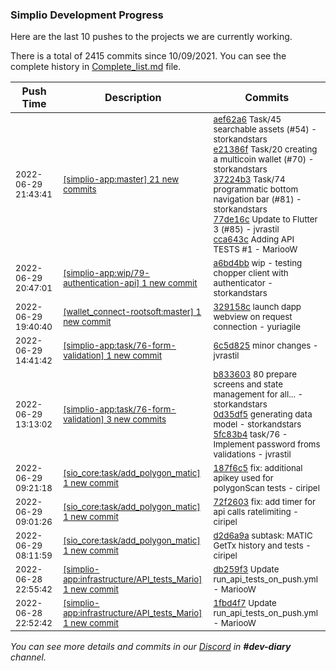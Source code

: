 
### Simplio Development Progress

Here are the last 10 pushes to the projects we are currently working.

There is a total of 2415 commits since 10/09/2021. You can see the complete history in
 [Complete_list.md](Complete_list.md) file.

| Push Time | Description | Commits |
| --- | --- | --- |
| <sub>2022-06-29 21:43:41</sub> | <sub>[[simplio-app:master] 21 new commits](https://github.com/SimplioOfficial/simplio-app/compare/2cfbe933da57...dbf1f92c6c31)</sub> | <sub>[aef62a6](https://github.com/SimplioOfficial/simplio-app/commit/aef62a61a2b94d25007f5e79e657a7d0c9e012ea) Task/45 searchable assets (#54) - storkandstars<br>[e21386f](https://github.com/SimplioOfficial/simplio-app/commit/e21386f51941a6bc065f3a5ccfc3066ee668c67f) Task/20 creating a multicoin wallet (#70) - storkandstars<br>[37224b3](https://github.com/SimplioOfficial/simplio-app/commit/37224b3183f77d43830a35790e17ca56f15d7236) Task/74 programmatic bottom navigation bar (#81) - storkandstars<br>[77de16c](https://github.com/SimplioOfficial/simplio-app/commit/77de16c07ab0438256f955fc36d8c68f230e0c06) Update to Flutter 3 (#85) - jvrastil<br>[cca643c](https://github.com/SimplioOfficial/simplio-app/commit/cca643cd970d52b8a206c1f3fbe65a21a86a49f4) Adding API TESTS #1 - MariooW</sub> |
| <sub>2022-06-29 20:47:01</sub> | <sub>[[simplio-app:wip/79\-authentication\-api] 1 new commit](https://github.com/SimplioOfficial/simplio-app/commit/a6bd4bbaacaae29d82b38c02df832fd101b66f26)</sub> | <sub>[a6bd4bb](https://github.com/SimplioOfficial/simplio-app/commit/a6bd4bbaacaae29d82b38c02df832fd101b66f26) wip - testing chopper client with authenticator - storkandstars</sub> |
| <sub>2022-06-29 19:40:40</sub> | <sub>[[wallet_connect-rootsoft:master] 1 new commit](https://github.com/SimplioOfficial/wallet_connect-rootsoft/commit/329158cf1adcb65a8bee0fa6fbf4d8bf3d6dd9d2)</sub> | <sub>[329158c](https://github.com/SimplioOfficial/wallet_connect-rootsoft/commit/329158cf1adcb65a8bee0fa6fbf4d8bf3d6dd9d2) launch dapp webview on request connection - yuriagile</sub> |
| <sub>2022-06-29 14:41:42</sub> | <sub>[[simplio-app:task/76\-form\-validation] 1 new commit](https://github.com/SimplioOfficial/simplio-app/commit/6c5d8252b542de437cb2ed3ce73fd4af4673cd85)</sub> | <sub>[6c5d825](https://github.com/SimplioOfficial/simplio-app/commit/6c5d8252b542de437cb2ed3ce73fd4af4673cd85) minor changes - jvrastil</sub> |
| <sub>2022-06-29 13:13:02</sub> | <sub>[[simplio-app:task/76\-form\-validation] 3 new commits](https://github.com/SimplioOfficial/simplio-app/compare/b8336035d046^...5fc83b4cb9a0)</sub> | <sub>[b833603](https://github.com/SimplioOfficial/simplio-app/commit/b8336035d046cb0ee655cfd25037d73f42d96045) 80 prepare screens and state management for all... - storkandstars<br>[0d35df5](https://github.com/SimplioOfficial/simplio-app/commit/0d35df5a1d2ae2d654e458c5a71494a6bb99e244) generating data model - storkandstars<br>[5fc83b4](https://github.com/SimplioOfficial/simplio-app/commit/5fc83b4cb9a05a7c3b37510da23190211a52e112) task/76 - Implement password froms validations - jvrastil</sub> |
| <sub>2022-06-29 09:21:18</sub> | <sub>[[sio_core:task/add\_polygon\_matic] 1 new commit](https://github.com/SimplioOfficial/sio_core/commit/187f6c5ff8658ec01b7854cb639d7be3cf363188)</sub> | <sub>[187f6c5](https://github.com/SimplioOfficial/sio_core/commit/187f6c5ff8658ec01b7854cb639d7be3cf363188) fix: additional apikey used for polygonScan tests - ciripel</sub> |
| <sub>2022-06-29 09:01:26</sub> | <sub>[[sio_core:task/add\_polygon\_matic] 1 new commit](https://github.com/SimplioOfficial/sio_core/commit/72f260399fc57cae2c9dc34453b4559d45c0258f)</sub> | <sub>[72f2603](https://github.com/SimplioOfficial/sio_core/commit/72f260399fc57cae2c9dc34453b4559d45c0258f) fix: add timer for api calls ratelimiting - ciripel</sub> |
| <sub>2022-06-29 08:11:59</sub> | <sub>[[sio_core:task/add\_polygon\_matic] 1 new commit](https://github.com/SimplioOfficial/sio_core/commit/d2d6a9a7791e30b7b8bbe83db9ad2d07d6ccdef4)</sub> | <sub>[d2d6a9a](https://github.com/SimplioOfficial/sio_core/commit/d2d6a9a7791e30b7b8bbe83db9ad2d07d6ccdef4) subtask: MATIC GetTx history and tests - ciripel</sub> |
| <sub>2022-06-28 22:55:42</sub> | <sub>[[simplio-app:infrastructure/API\_tests\_Mario] 1 new commit](https://github.com/SimplioOfficial/simplio-app/commit/db259f33331106e1a78d5a0dfaa45cc15286bd58)</sub> | <sub>[db259f3](https://github.com/SimplioOfficial/simplio-app/commit/db259f33331106e1a78d5a0dfaa45cc15286bd58) Update run_api_tests_on_push.yml - MariooW</sub> |
| <sub>2022-06-28 22:52:42</sub> | <sub>[[simplio-app:infrastructure/API\_tests\_Mario] 1 new commit](https://github.com/SimplioOfficial/simplio-app/commit/1fbd4f72255f64d480e0663533f7cf07c1806555)</sub> | <sub>[1fbd4f7](https://github.com/SimplioOfficial/simplio-app/commit/1fbd4f72255f64d480e0663533f7cf07c1806555) Update run_api_tests_on_push.yml - MariooW</sub> |

_You can see more details and commits in our [Discord](https://discord.gg/aKhjuwZmdP) in **#dev-diary** channel._
